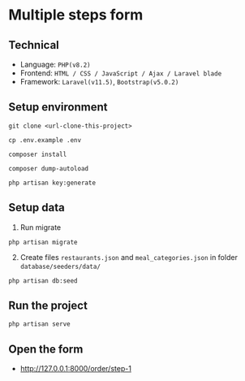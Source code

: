 # Multiple steps form

## Technical

- Language: `PHP(v8.2)`
- Frontend: `HTML / CSS / JavaScript / Ajax / Laravel blade`
- Framework: `Laravel(v11.5)`, `Bootstrap(v5.0.2)`

## Setup environment

```
git clone <url-clone-this-project>
```
```
cp .env.example .env
```
```
composer install
```
```
composer dump-autoload
```
```
php artisan key:generate
```


## Setup data

1. Run migrate

```
php artisan migrate
```

2. Create files `restaurants.json` and `meal_categories.json` in folder `database/seeders/data/`

```
php artisan db:seed
```

## Run the project

```
php artisan serve
```

## Open the form

- http://127.0.0.1:8000/order/step-1
